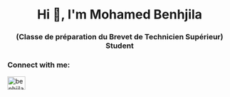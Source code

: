 <h1 align="center">Hi 👋, I'm Mohamed Benhjila</h1>
<h3 align="center">(Classe de préparation du Brevet de Technicien Supérieur) Student</h3>

<h3 align="left">Connect with me:</h3>
<p align="left">
<a href="https://linkedin.com/in/benhjilamhd" target="blank"><img align="center" src="https://raw.githubusercontent.com/rahuldkjain/github-profile-readme-generator/master/src/images/icons/Social/linked-in-alt.svg" alt="benhjilamhd" height="30" width="40" /></a>
